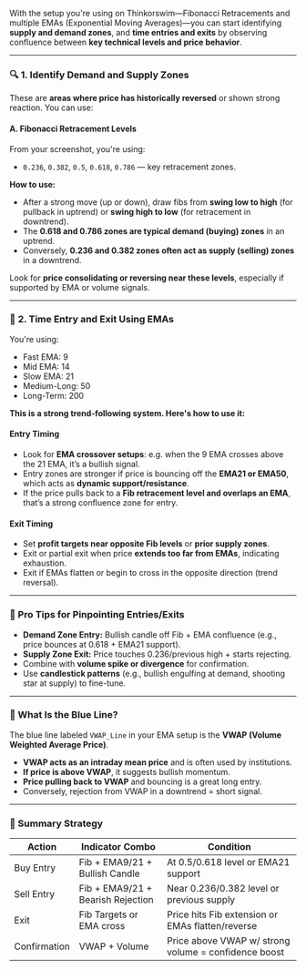 With the setup you're using on Thinkorswim—Fibonacci Retracements and multiple EMAs (Exponential Moving Averages)—you can start identifying **supply and demand zones**, and **time entries and exits** by observing confluence between **key technical levels and price behavior**.

---

### 🔍 **1. Identify Demand and Supply Zones**

These are **areas where price has historically reversed** or shown strong reaction. You can use:

#### **A. Fibonacci Retracement Levels**

From your screenshot, you're using:

- `0.236`, `0.382`, `0.5`, `0.618`, `0.786` — key retracement zones.

**How to use:**

- After a strong move (up or down), draw fibs from **swing low to high** (for pullback in uptrend) or **swing high to low** (for retracement in downtrend).
- The **0.618 and 0.786 zones are typical demand (buying) zones** in an uptrend.
- Conversely, **0.236 and 0.382 zones often act as supply (selling) zones** in a downtrend.

Look for **price consolidating or reversing near these levels**, especially if supported by EMA or volume signals.

---

### 🔄 **2. Time Entry and Exit Using EMAs**

You're using:

- Fast EMA: 9
- Mid EMA: 14
- Slow EMA: 21
- Medium-Long: 50
- Long-Term: 200

**This is a strong trend-following system. Here's how to use it:**

#### **Entry Timing**

- Look for **EMA crossover setups**: e.g. when the 9 EMA crosses above the 21 EMA, it’s a bullish signal.
- Entry zones are stronger if price is bouncing off the **EMA21 or EMA50**, which acts as **dynamic support/resistance**.
- If the price pulls back to a **Fib retracement level and overlaps an EMA**, that’s a strong confluence zone for entry.

#### **Exit Timing**

- Set **profit targets near opposite Fib levels** or **prior supply zones**.
- Exit or partial exit when price **extends too far from EMAs**, indicating exhaustion.
- Exit if EMAs flatten or begin to cross in the opposite direction (trend reversal).

---

### 🧠 Pro Tips for Pinpointing Entries/Exits

- **Demand Zone Entry:** Bullish candle off Fib + EMA confluence (e.g., price bounces at 0.618 + EMA21 support).
- **Supply Zone Exit:** Price touches 0.236/previous high + starts rejecting.
- Combine with **volume spike or divergence** for confirmation.
- Use **candlestick patterns** (e.g., bullish engulfing at demand, shooting star at supply) to fine-tune.

---

### 🔵 What Is the Blue Line?

The blue line labeled `VWAP_Line` in your EMA setup is the **VWAP (Volume Weighted Average Price)**.

- **VWAP acts as an intraday mean price** and is often used by institutions.
- **If price is above VWAP**, it suggests bullish momentum.
- **Price pulling back to VWAP** and bouncing is a great long entry.
- Conversely, rejection from VWAP in a downtrend = short signal.

---

### 🧭 Summary Strategy

| Action       | Indicator Combo                   | Condition                                            |
| ------------ | --------------------------------- | ---------------------------------------------------- |
| Buy Entry    | Fib + EMA9/21 + Bullish Candle    | At 0.5/0.618 level or EMA21 support                  |
| Sell Entry   | Fib + EMA9/21 + Bearish Rejection | Near 0.236/0.382 level or previous supply            |
| Exit         | Fib Targets or EMA cross          | Price hits Fib extension or EMAs flatten/reverse     |
| Confirmation | VWAP + Volume                     | Price above VWAP w/ strong volume = confidence boost |
